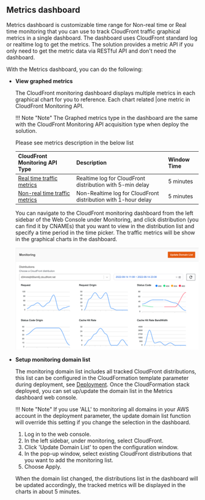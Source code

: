 ## Metrics dashboard

Metrics dashboard is customizable time range for Non-real time or Real time monitoring that you can use to track CloudFront traffic graphical metrics in a single dashboard. The dashboard uses CloudFront standard log or realtime log to get the metrics. The solution provides a metric API if you only need to get the metric data via RESTful API and don't need the dashboard.

With the Metrics dashboard, you can do the following:

- **View graphed metrics**



    The CloudFront monitoring dashboard displays multiple metrics in each graphical chart for you to reference. Each chart related |one metric in CloudFront Monitoring API.
    
    !!! Note "Note"
        The Graphed metrics type in the dashboard are the same with the CloudFront Monitoring API acquisition type when deploy the solution.

    Please see metrics description in the below list


    |**CloudFront Monitoring API Type**|**Description**|**Window Time**|
    |----------------------|----------------------|--------------------|
    |[Real time traffic metrics](real-time-monitoring.md#metrics)        | Realtime log for CloudFront distribution with 5-min delay |5 minutes|
    |[Non-real time traffic metrics](non-real-time-monitoring.md#metrics)| Non-Realtime log for CloudFront distribution with 1-hour delay |5 minutes|


    You can navigate to the CloudFront monitoring dashboard from the left sidebar of the Web Console under Monitoring, and click distribution (you can find it by CNAMEs) that you want to view in the distribution list and specify a time period in the time picker. The traffic metrics will be show in the graphical charts in the dashboard.

    ![Monitoring Dashboard](../images/monitoring-dashboard.png)

- **Setup monitoring domain list**

    The monitoring domain list includes all tracked CloudFront distributions, this list can be configured in the CloudFormation template parameter during deployment, see [Deployment](../deployment.md#cloudfront-extensions-console). Once the CloudFormation stack deployed, you can set up/update the domain list in the Metrics dashboard web console.

    !!! Note "Note"
        If you use 'ALL' to monitoring all domains in your AWS account in the deployment parameter, the update domain list function will override this setting if you change the selection in the dashboard.

    1. Log in to the web console.
    2. In the left sidebar, under monitoring, select CloudFront.
    3. Click 'Update Domain List' to open the  configuration window.
    4. In the pop-up window, select existing CloudFront distributions that you want to add the monitoring list.
    5. Choose Apply.

    When the domain list changed, the distributions list in the dashboard will be updated accordingly, the tracked metrics will be displayed in the charts in about 5 minutes.
